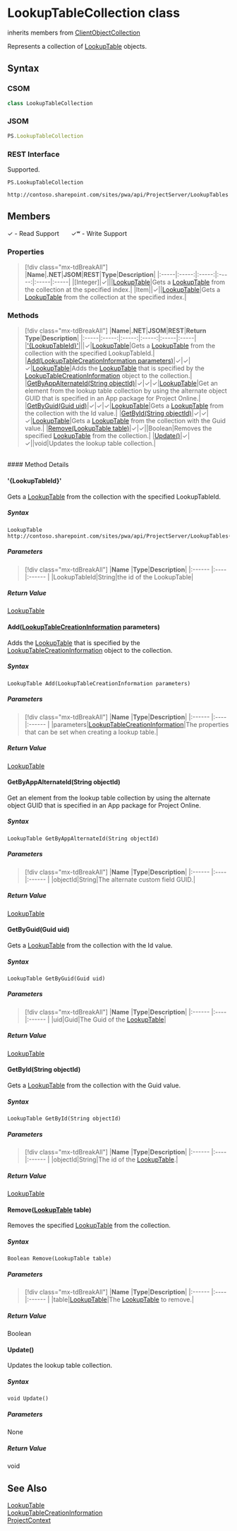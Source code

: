 [comment]: # (Name:LookupTableCollection)
[comment]: # (Name:Microsoft.ProjectServer.LookupTableCollection)
[comment]: # (Type:class)
[comment]: # (Status:Verified)

# <a name="name"></a>LookupTableCollection class

inherits members from [ClientObjectCollection<LookupTable>](https://msdn.microsoft.com/EN-US/library/ee539303)<br/>

<a name="description"></a>Represents a collection of [LookupTable](LookupTable.md) objects.

## <a name="syntax"></a>Syntax

### CSOM

```cs
class LookupTableCollection 
```
### JSOM

```javascript
PS.LookupTableCollection
```
### REST Interface

Supported.

```
PS.LookupTableCollection

http://contoso.sharepoint.com/sites/pwa/api/ProjectServer/LookupTables
```

## <a name="members"></a>Members


&#x2713; - Read Support &nbsp;&nbsp;&nbsp;&nbsp;&nbsp;&nbsp;&#x2713;&#x02B7; - Write Support

### <a name="properties"></a>Properties
> [!div class="mx-tdBreakAll"]
|**Name**|**.NET**|**JSOM**|**REST**|**Type**|**Description**|
|:-----|:-----:|:-----:|:-----:|:-----|:-----|
|<a name="[Integer]"></a>[Integer]|&#x2713;|||[LookupTable](LookupTable.md)|Gets a [LookupTable](LookupTable.md) from the collection at the specified index.|
|<a name="Item"></a>Item||&#x2713;||[LookupTable](LookupTable.md)|Gets a [LookupTable](LookupTable.md) from the collection at the specified index.|

### <a name="methods"></a>Methods
> [!div class="mx-tdBreakAll"]
|**Name**|**.NET**|**JSOM**|**REST**|**Return Type**|**Description**|
|:-----|:-----:|:-----:|:-----:|:-----|:-----|
|[&#39;{LookupTableId}&#39;](#&#39;{LookupTableId}&#39;)|||&#x2713;|[LookupTable](LookupTable.md)|Gets a [LookupTable](LookupTable.md) from the collection with the specified LookupTableId.|
|[Add(LookupTableCreationInformation parameters)](#Add_[LookupTableCreationInformation]_LookupTableCreationInformation.md__parameters_)|&#x2713;|&#x2713;|&#x2713;|[LookupTable](LookupTable.md)|Adds the [LookupTable](LookupTable.md) that is specified by the [LookupTableCreationInformation](LookupTableCreationInformation.md) object to the collection.|
|[GetByAppAlternateId(String objectId)](#GetByAppAlternateId_String_objectId_)|&#x2713;|&#x2713;|&#x2713;|[LookupTable](LookupTable.md)|Get an element from the lookup table collection by using the alternate object GUID that is specified in an App package for Project Online.|
|[GetByGuid(Guid uid)](#GetByGuid_Guid_uid_)|&#x2713;|&#x2713;|&#x2713;|[LookupTable](LookupTable.md)|Gets a [LookupTable](LookupTable.md) from the collection with the Id value.|
|[GetById(String objectId)](#GetById_String_objectId_)|&#x2713;|&#x2713;|&#x2713;|[LookupTable](LookupTable.md)|Gets a [LookupTable](LookupTable.md) from the collection with the Guid value.|
|[Remove(LookupTable table)](#Remove_[LookupTable]_LookupTable.md__table_)|&#x2713;|&#x2713;||Boolean|Removes the specified [LookupTable](LookupTable.md) from the collection.|
|[Update()](#Update__)|&#x2713;|&#x2713;||void|Updates the lookup table collection.|

<br/>
#### Method Details

#### <a name="&#39;{LookupTableId}&#39;"></a>&#39;{LookupTableId}&#39;
 
Gets a [LookupTable](LookupTable.md) from the collection with the specified LookupTableId.

##### Syntax

```
LookupTable http://contoso.sharepoint.com/sites/pwa/api/ProjectServer/LookupTables('{LookupTableId}')
```

##### Parameters
> [!div class="mx-tdBreakAll"]
|**Name** |**Type**|**Description**|
|:------ |:----|:------ |
|LookupTableId|String|the id of the LookupTable|

##### Return Value

[LookupTable](LookupTable.md)

#### <a name="Add_[LookupTableCreationInformation]_LookupTableCreationInformation.md__parameters_"></a>Add([LookupTableCreationInformation](LookupTableCreationInformation.md) parameters)
 
Adds the [LookupTable](LookupTable.md) that is specified by the [LookupTableCreationInformation](LookupTableCreationInformation.md) object to the collection.

##### Syntax

```
LookupTable Add(LookupTableCreationInformation parameters)
```

##### Parameters
> [!div class="mx-tdBreakAll"]
|**Name** |**Type**|**Description**|
|:------ |:----|:------ |
|parameters|[LookupTableCreationInformation](LookupTableCreationInformation.md)|The properties that can be set when creating a lookup table.|

##### Return Value

[LookupTable](LookupTable.md)

#### <a name="GetByAppAlternateId_String_objectId_"></a>GetByAppAlternateId(String objectId)
 
Get an element from the lookup table collection by using the alternate object GUID that is specified in an App package for Project Online.

##### Syntax

```
LookupTable GetByAppAlternateId(String objectId)
```

##### Parameters
> [!div class="mx-tdBreakAll"]
|**Name** |**Type**|**Description**|
|:------ |:----|:------ |
|objectId|String|The alternate custom field GUID.|

##### Return Value

[LookupTable](LookupTable.md)

#### <a name="GetByGuid_Guid_uid_"></a>GetByGuid(Guid uid)
 
Gets a [LookupTable](LookupTable.md) from the collection with the Id value.

##### Syntax

```
LookupTable GetByGuid(Guid uid)
```

##### Parameters
> [!div class="mx-tdBreakAll"]
|**Name** |**Type**|**Description**|
|:------ |:----|:------ |
|uid|Guid|The Guid of the [LookupTable](LookupTable.md)|

##### Return Value

[LookupTable](LookupTable.md)

#### <a name="GetById_String_objectId_"></a>GetById(String objectId)
 
Gets a [LookupTable](LookupTable.md) from the collection with the Guid value.

##### Syntax

```
LookupTable GetById(String objectId)
```

##### Parameters
> [!div class="mx-tdBreakAll"]
|**Name** |**Type**|**Description**|
|:------ |:----|:------ |
|objectId|String|The id of the [LookupTable](LookupTable.md).|

##### Return Value

[LookupTable](LookupTable.md)

#### <a name="Remove_[LookupTable]_LookupTable.md__table_"></a>Remove([LookupTable](LookupTable.md) table)
 
Removes the specified [LookupTable](LookupTable.md) from the collection.

##### Syntax

```
Boolean Remove(LookupTable table)
```

##### Parameters
> [!div class="mx-tdBreakAll"]
|**Name** |**Type**|**Description**|
|:------ |:----|:------ |
|table|[LookupTable](LookupTable.md)|The [LookupTable](LookupTable.md) to remove.|

##### Return Value

Boolean

#### <a name="Update__"></a>Update()
 
Updates the lookup table collection.

##### Syntax

```
void Update()
```

##### Parameters

None

##### Return Value

void

## <a name="seeAlso"></a>See Also

[LookupTable](LookupTable.md)<br/>
[LookupTableCreationInformation](LookupTableCreationInformation.md)<br/>
[ProjectContext](ProjectContext.md)<br/>
